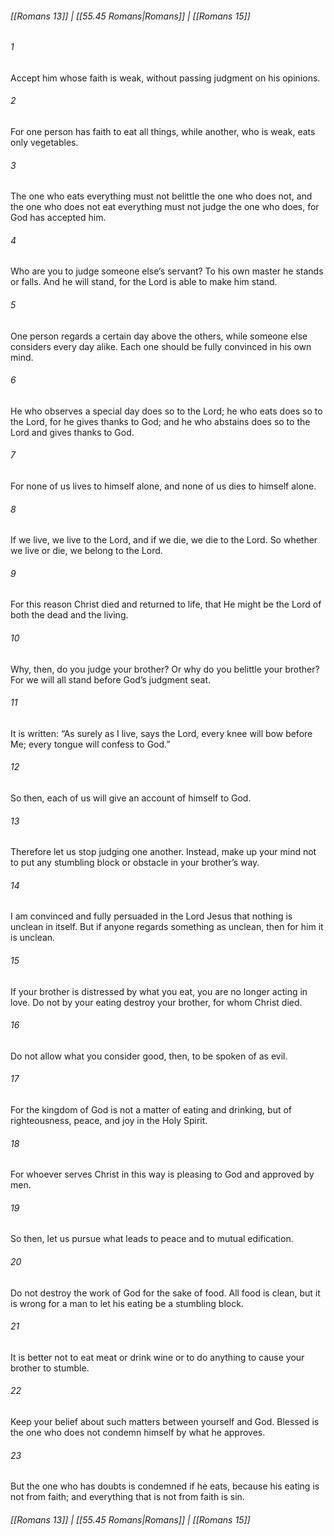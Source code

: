 
###### [[Romans 13]] | [[55.45 Romans|Romans]] | [[Romans 15]]

###### 1
Accept him whose faith is weak, without passing judgment on his opinions.
###### 2
For one person has faith to eat all things, while another, who is weak, eats only vegetables.
###### 3
The one who eats everything must not belittle the one who does not, and the one who does not eat everything must not judge the one who does, for God has accepted him.
###### 4
Who are you to judge someone else’s servant? To his own master he stands or falls. And he will stand, for the Lord is able to make him stand.
###### 5
One person regards a certain day above the others, while someone else considers every day alike. Each one should be fully convinced in his own mind.
###### 6
He who observes a special day does so to the Lord; he who eats does so to the Lord, for he gives thanks to God; and he who abstains does so to the Lord and gives thanks to God.
###### 7
For none of us lives to himself alone, and none of us dies to himself alone.
###### 8
If we live, we live to the Lord, and if we die, we die to the Lord. So whether we live or die, we belong to the Lord.
###### 9
For this reason Christ died and returned to life, that He might be the Lord of both the dead and the living.
###### 10
Why, then, do you judge your brother? Or why do you belittle your brother? For we will all stand before God’s judgment seat.
###### 11
It is written: “As surely as I live, says the Lord, every knee will bow before Me; every tongue will confess to God.”
###### 12
So then, each of us will give an account of himself to God.
###### 13
Therefore let us stop judging one another. Instead, make up your mind not to put any stumbling block or obstacle in your brother’s way.
###### 14
I am convinced and fully persuaded in the Lord Jesus that nothing is unclean in itself. But if anyone regards something as unclean, then for him it is unclean.
###### 15
If your brother is distressed by what you eat, you are no longer acting in love. Do not by your eating destroy your brother, for whom Christ died.
###### 16
Do not allow what you consider good, then, to be spoken of as evil.
###### 17
For the kingdom of God is not a matter of eating and drinking, but of righteousness, peace, and joy in the Holy Spirit.
###### 18
For whoever serves Christ in this way is pleasing to God and approved by men.
###### 19
So then, let us pursue what leads to peace and to mutual edification.
###### 20
Do not destroy the work of God for the sake of food. All food is clean, but it is wrong for a man to let his eating be a stumbling block.
###### 21
It is better not to eat meat or drink wine or to do anything to cause your brother to stumble.
###### 22
Keep your belief about such matters between yourself and God. Blessed is the one who does not condemn himself by what he approves.
###### 23
But the one who has doubts is condemned if he eats, because his eating is not from faith; and everything that is not from faith is sin.

###### [[Romans 13]] | [[55.45 Romans|Romans]] | [[Romans 15]]
